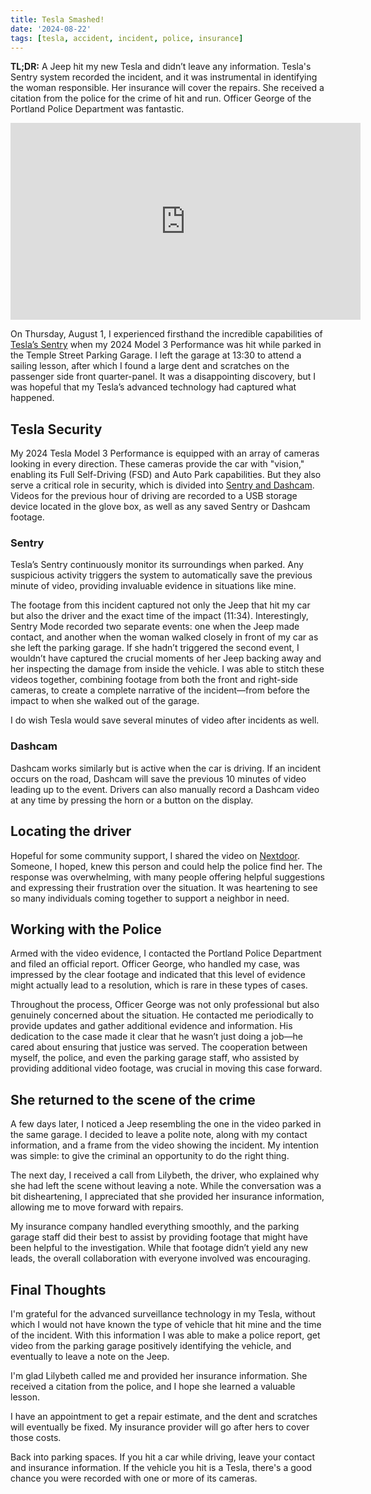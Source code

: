 ```yaml
---
title: Tesla Smashed!
date: '2024-08-22'
tags: [tesla, accident, incident, police, insurance]
---
```


<script>
    import CloudinaryImage from '$lib/components/CloudinaryImage.svelte'
</script>

**TL;DR:** A Jeep hit my new Tesla and didn’t leave any information. Tesla's Sentry system recorded the incident, and it was instrumental in identifying the woman responsible. Her insurance will cover the repairs. She received a citation from the police for the crime of hit and run. Officer George of the Portland Police Department was fantastic.

<iframe width="560" height="315" src="https://www.youtube.com/embed/dWip6i5ssKg?si=wZyzRwGyROSaXdXs" title="YouTube video player" frameborder="0" allow="accelerometer; autoplay; clipboard-write; encrypted-media; gyroscope; picture-in-picture; web-share" referrerpolicy="strict-origin-when-cross-origin" allowfullscreen></iframe>

On Thursday, August 1, I experienced firsthand the incredible capabilities of [Tesla’s Sentry](https://www.tesla.com/ownersmanual/model3/en_us/GUID-56703182-8191-4DAE-AF07-2FDC0EB64663.html) when my 2024 Model 3 Performance was hit while parked in the Temple Street Parking Garage. I left the garage at 13:30 to attend a sailing lesson, after which I found a large dent and scratches on the passenger side front quarter-panel. It was a disappointing discovery, but I was hopeful that my Tesla’s advanced technology had captured what happened.

## Tesla Security

My 2024 Tesla Model 3 Performance is equipped with an array of cameras looking in every direction. These cameras provide the car with "vision," enabling its Full Self-Driving (FSD) and Auto Park capabilities. But they also serve a critical role in security, which is divided into [Sentry and Dashcam](https://www.tesla.com/ownersmanual/model3/en_us/GUID-49096E34-97D2-4182-9414-2F7F4E88EE79.html). Videos for the previous hour of driving are recorded to a USB storage device located in the glove box, as well as any saved Sentry or Dashcam footage.

### Sentry

Tesla’s Sentry continuously monitor its surroundings when parked. Any suspicious activity triggers the system to automatically save the previous minute of video, providing invaluable evidence in situations like mine.

The footage from this incident captured not only the Jeep that hit my car but also the driver and the exact time of the impact (11:34). Interestingly, Sentry Mode recorded two separate events: one when the Jeep made contact, and another when the woman walked closely in front of my car as she left the parking garage. If she hadn’t triggered the second event, I wouldn’t have captured the crucial moments of her Jeep backing away and her inspecting the damage from inside the vehicle. I was able to stitch these videos together, combining footage from both the front and right-side cameras, to create a complete narrative of the incident—from before the impact to when she walked out of the garage.

I do wish Tesla would save several minutes of video after incidents as well.

### Dashcam

Dashcam works similarly but is active when the car is driving. If an incident occurs on the road, Dashcam will save the previous 10 minutes of video leading up to the event. Drivers can also manually record a Dashcam video at any time by pressing the horn or a button on the display.

<CloudinaryImage public_id="brentdanley.com/tesla_smash/more-than-a-little-scratch" alt="Lilybeth said it was just a little scratch." caption="Lilybeth said it was just a little scratch." />

## Locating the driver

Hopeful for some community support, I shared the video on [Nextdoor](https://nextdoor.com/news_feed). Someone, I hoped, knew this person and could help the police find her. The response was overwhelming, with many people offering helpful suggestions and expressing their frustration over the situation. It was heartening to see so many individuals coming together to support a neighbor in need.

## Working with the Police

Armed with the video evidence, I contacted the Portland Police Department and filed an official report. Officer George, who handled my case, was impressed by the clear footage and indicated that this level of evidence might actually lead to a resolution, which is rare in these types of cases.

Throughout the process, Officer George was not only professional but also genuinely concerned about the situation. He contacted me periodically to provide updates and gather additional evidence and information. His dedication to the case made it clear that he wasn’t just doing a job—he cared about ensuring that justice was served. The cooperation between myself, the police, and even the parking garage staff, who assisted by providing additional video footage, was crucial in moving this case forward.

## She returned to the scene of the crime

A few days later, I noticed a Jeep resembling the one in the video parked in the same garage. I decided to leave a polite note, along with my contact information, and a frame from the video showing the incident. My intention was simple: to give the criminal an opportunity to do the right thing.

<CloudinaryImage public_id="brentdanley.com/tesla_smash/note_for_lily" alt="I left a note on the Jeep's windscreen" caption="I left a photo, note, and my contact information on the Jeep that hit my Tesla. (head generated with AI)" />

The next day, I received a call from Lilybeth, the driver, who explained why she had left the scene without leaving a note. While the conversation was a bit disheartening, I appreciated that she provided her insurance information, allowing me to move forward with repairs.

My insurance company handled everything smoothly, and the parking garage staff did their best to assist by providing footage that might have been helpful to the investigation. While that footage didn’t yield any new leads, the overall collaboration with everyone involved was encouraging.

## Final Thoughts

I'm grateful for the advanced surveillance technology in my Tesla, without which I would not have known the type of vehicle that hit mine and the time of the incident. With this information I was able to make a police report, get video from the parking garage positively identifying the vehicle, and eventually to leave a note on the Jeep.

I'm glad Lilybeth called me and provided her insurance information. She received a citation from the police, and I hope she learned a valuable lesson.

I have an appointment to get a repair estimate, and the dent and scratches will eventually be fixed. My insurance provider will go after hers to cover those costs.

Back into parking spaces. If you hit a car while driving, leave your contact and insurance information. If the vehicle you hit is a Tesla, there's a good chance you were recorded with one or more of its cameras.
